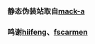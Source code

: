 

### 静态伪装站取自[mack-a](https://github.com/mack-a/v2ray-agent)
### 鸣谢[hiifeng](https://github.com/hiifeng/V2ray-for-Doprax)、[fscarmen](https://github.com/fscarmen2/V2-for-Doprax)


